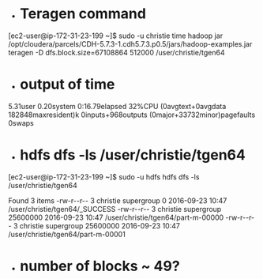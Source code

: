 

* # Teragen command

[ec2-user@ip-172-31-23-199 ~]$ sudo -u christie time hadoop jar /opt/cloudera/parcels/CDH-5.7.3-1.cdh5.7.3.p0.5/jars/hadoop-examples.jar teragen -D dfs.block.size=67108864 512000 /user/christie/tgen64

* # output of time
 
5.31user 0.20system 0:16.79elapsed 32%CPU (0avgtext+0avgdata 182848maxresident)k
0inputs+968outputs (0major+33732minor)pagefaults 0swaps

* # hdfs dfs -ls /user/christie/tgen64

[ec2-user@ip-172-31-23-199 ~]$ sudo -u hdfs hdfs dfs -ls /user/christie/tgen64

Found 3 items
-rw-r--r--   3 christie supergroup          0 2016-09-23 10:47 /user/christie/tgen64/_SUCCESS
-rw-r--r--   3 christie supergroup   25600000 2016-09-23 10:47 /user/christie/tgen64/part-m-00000
-rw-r--r--   3 christie supergroup   25600000 2016-09-23 10:47 /user/christie/tgen64/part-m-00001

* # number of blocks ~ 49?


